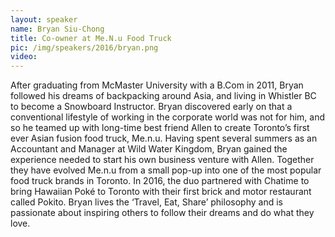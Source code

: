 ```yaml
---
layout: speaker
name: Bryan Siu-Chong
title: Co-owner at Me.N.u Food Truck
pic: /img/speakers/2016/bryan.png
video:
---
```


After graduating from McMaster University with a B.Com in 2011, Bryan followed his dreams of backpacking around Asia, and living in Whistler BC to become a Snowboard Instructor. Bryan discovered early on that a conventional lifestyle of working in the corporate world was not for him, and so he teamed up with long-time best friend Allen to create Toronto’s first ever Asian fusion food truck, Me.n.u. Having spent several summers as an Accountant and Manager at Wild Water Kingdom, Bryan gained the experience needed to start his own business venture with Allen. Together they have evolved Me.n.u from a small pop-up into one of the most popular food truck brands in Toronto. In 2016, the duo partnered with Chatime to bring Hawaiian Poké to Toronto with their first brick and motor restaurant called Pokito. Bryan lives the ‘Travel, Eat, Share’ philosophy and is passionate about inspiring others to follow their dreams and do what they love.
